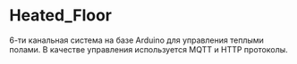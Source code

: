 # Heated_Floor
6-ти канальная система на базе Arduino для управления теплыми полами.
В качестве управления используется MQTT и HTTP протоколы.
